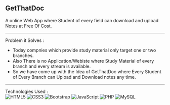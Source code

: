 GetThatDoc
---

A online Web App where Student of every field can download and upload Notes at Free Of Cost.

---

Problem it Solves :
- Today compnies which provide study material only target one or two branches.
- Also There is no Application/Webiste where Study Material of every branch and every stream is available.
- So we have come up with the Idea of GetThatDoc where Every Student of Every Branch can Upload and Download notes any time.

--- 

Technologies Used :
<br>
	![HTML5](https://img.shields.io/badge/html5-%23E34F26.svg?style=for-the-badge&logo=html5&logoColor=white)
  ![CSS3](https://img.shields.io/badge/css3-%231572B6.svg?style=for-the-badge&logo=css3&logoColor=white)
  ![Bootstrap](https://img.shields.io/badge/bootstrap-%23563D7C.svg?style=for-the-badge&logo=bootstrap&logoColor=white)
  ![JavaScript](https://img.shields.io/badge/javascript-%23323330.svg?style=for-the-badge&logo=javascript&logoColor=%23F7DF1E)
  ![PHP](https://img.shields.io/badge/php-%23777BB4.svg?style=for-the-badge&logo=php&logoColor=white)
  ![MySQL](https://img.shields.io/badge/mysql-%2300f.svg?style=for-the-badge&logo=mysql&logoColor=white)
